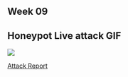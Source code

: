 ## Week 09

## Honeypot Live attack GIF
![](https://github.com/ahamedbashir/WebSecurityCodepath/blob/master/Week09/week9.gif)

[Attack Report](https://github.com/ahamedbashir/WebSecurityCodepath/blob/master/Week09/session.json)
